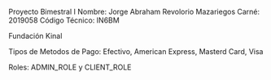 Proyecto Bimestral I
Nombre: Jorge Abraham Revolorio Mazariegos
Carné: 2019058
Código Técnico: IN6BM

Fundación Kinal

Tipos de Metodos de Pago: Efectivo, American Express, Masterd Card, Visa

Roles: ADMIN_ROLE y CLIENT_ROLE